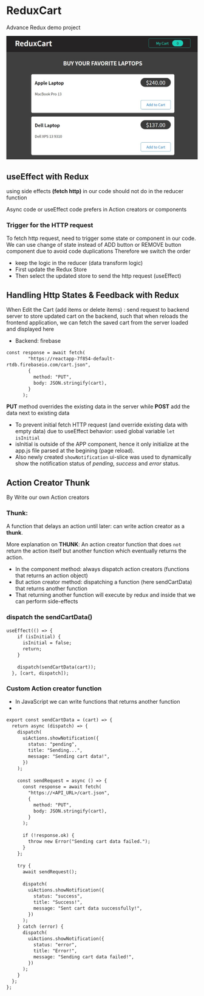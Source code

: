 # ReduxCart

Advance Redux demo project

![intro Image](/src/assets/intro.jpg)

## useEffect with Redux

using side effects **(fetch http)** in our code should not do in the reducer function

Async code or useEffect code prefers in Action creators or components

### Trigger for the HTTP request

To fetch http request, need to trigger some state or component in our code.
We can use change of state instead of ADD button or REMOVE button component due to avoid code duplications
Therefore we switch the order

- keep the logic in the reducer (data transform logic)
- First update the Redux Store
- Then select the updated store to send the http request (useEffect)

## Handling Http States & Feedback with Redux

When Edit the Cart (add items or delete items) : send request to backend server to store updated cart on the backend, such that when reloads the frontend application, we can fetch the saved cart from the server loaded and displayed here

- Backend: firebase

```
const response = await fetch(
        "https://reactapp-7f854-default-rtdb.firebaseio.com/cart.json",
        {
          method: "PUT",
          body: JSON.stringify(cart),
        }
      );
```

**PUT** method overrides the existing data in the server while **POST** add the data next to existing data

- To prevent initial fetch HTTP request (and override existing data with empty data) due to useEffect behavior: used global variable `let isInitial`
- isInitial is outside of the APP component, hence it only initialize at the app.js file parsed at the begining (page reload).
- Also newly created `showNotification` ui-slice was used to dynamically show the notification status of _pending_, _success_ and _error_ status.

## Action Creator Thunk

By Write our own Action creators

### Thunk:

A function that delays an action until later: can write action creator as a **thunk**.

More explanation on **THUNK**: An action creator function that does `not` return the action itself but another function which eventually returns the action.

- In the component method: always dispatch action creators (functions that returns an action object)
- But action creator method: dispatching a function (here sendCartData) that returns another function
- That returning another function will execute by redux and inside that we can perform side-effects

### dispatch the sendCartData()

```
useEffect(() => {
    if (isInitial) {
      isInitial = false;
      return;
    }

    dispatch(sendCartData(cart));
  }, [cart, dispatch]);
```

### Custom Action creator function

- In JavaScript we can write functions that returns another function
-

```
export const sendCartData = (cart) => {
  return async (dispatch) => {
    dispatch(
      uiActions.showNotification({
        status: "pending",
        title: "Sending...",
        message: "Sending cart data!",
      })
    );

    const sendRequest = async () => {
      const response = await fetch(
        "https://<API_URL>/cart.json",
        {
          method: "PUT",
          body: JSON.stringify(cart),
        }
      );

      if (!response.ok) {
        throw new Error("Sending cart data failed.");
      }
    };

    try {
      await sendRequest();

      dispatch(
        uiActions.showNotification({
          status: "success",
          title: "Success!",
          message: "Sent cart data successfully!",
        })
      );
    } catch (error) {
      dispatch(
        uiActions.showNotification({
          status: "error",
          title: "Error!",
          message: "Sending cart data failed!",
        })
      );
    }
  };
};

```
